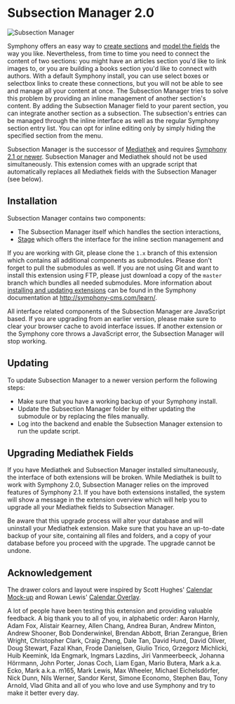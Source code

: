 # Subsection Manager 2.0

![Subsection Manager](http://projekte.nilshoerrmann.de/extensions/subsectionmanager/sym_subsectionmanager.png)

Symphony offers an easy way to [create sections](http://symphony-cms.com/learn/concepts/view/sections/) and [model the fields](http://symphony-cms.com/learn/concepts/view/fields/) the way you like. Nevertheless, from time to time you need to connect the content of two sections: you might have an articles section you'd like to link images to, or you are building a books section you'd like to connect with authors. With a default Symphony install, you can use select boxes or selectbox links to create these connections, but you will not be able to see and manage all your content at once. The Subsection Manager tries to solve this problem by providing an inline management of another section's content. By adding the Subsection Manager field to your parent section, you can integrate another section as a subsection. The subsection's entries can be managed  through the inline interface as well as the regular Symphony section entry list. You can opt for inline editing only by simply hiding the specified section from the menu. 

Subsection Manager is the successor of [Mediathek](http://github.com/nilshoerrmann/mediathek/) and requires [Symphony 2.1 or newer](http://github.com/symphonycms/symphony-2/). Subsection Manager and Mediathek should not be used simultaneously. This extension comes with an upgrade script that automatically replaces all Mediathek fields with the Subsection Manager (see below).

## Installation

Subsection Manager contains two components:

- The Subsection Manager itself which handles the section interactions,
- [Stage](http://github.com/nilshoerrmann/stage/) which offers the interface for the inline section management and

If you are working with Git, please clone the `1.x` branch of this extension which contains all additional components as submodules. Please don't forget to pull the submodules as well. If you are not using Git and want to install this extension using FTP, please just download a copy of the `master` branch which bundles all needed submodules. More information about [installing and updating extensions](http://symphony-cms.com/learn/tasks/view/install-an-extension/) can be found in the Symphony documentation at <http://symphony-cms.com/learn/>. 

All interface related components of the Subsection Manager are JavaScript based. If you are upgrading from an earlier version, please make sure to clear your browser cache to avoid interface issues. If another extension or the Symphony core throws a JavaScript error, the Subsection Manager will stop working.

## Updating

To update Subsection Manager to a newer version perform the following steps:

- Make sure that you have a working backup of your Symphony install.
- Update the Subsection Manager folder by either updating the submodule or by replacing the files manually.
- Log into the backend and enable the Subsection Manager extension to run the update script.

## Upgrading Mediathek Fields

If you have Mediathek and Subsection Manager installed simultaneously, the interface of both extensions will be broken. While Mediathek is built to work with Symphony 2.0, Subsection Manager relies on the improved features of Symphony 2.1. If you have both extensions installed, the system will show a message in the extension overview which will help you to upgrade all your Mediathek fields to Subsection Manager.

Be aware that this upgrade process will alter your database and will uninstall your Mediathek extension. Make sure that you have an up-to-date backup of your site, containing all files and folders, and a copy of your database before you proceed with the upgrade. The upgrade cannot be undone.

## Acknowledgement

The drawer colors and layout were inspired by Scott Hughes' [Calendar Mock-up](http://symphony-cms.com/community/discussions/103/) and Rowan Lewis' [Calendar Overlay](http://github.com/rowan-lewis/calendaroverlay/).

A lot of people have been testing this extension and providing valuable feedback. A big thank you to all of you, in alphabetic order: Aaron Harnly, Adam Fox, Alistair Kearney, Allen Chang, Andrea Buran, Andrew Minton, Andrew Shooner, Bob Donderwinkel, Brendan Abbott, Brian Zerangue, Brien Wright, Christopher Clark, Craig Zheng, Dale Tan, David Hund, David Oliver, Doug Stewart, Fazal Khan, Frode Danielsen, Giulio Trico, Grzegorz Michlicki, Huib Keemink, Ida Engmark, Ingmars Lazdins, Jiri Vanmeerbeeck, Johanna Hörrmann, John Porter, Jonas Coch, Liam Egan, Mario Butera, Mark a.k.a. Ecko, Mark a.k.a. m165, Mark Lewis, Max Wheeler, Michael Eichelsdörfer, Nick Dunn, Nils Werner, Sandor Kerst, Simone Economo, Stephen Bau, Tony Arnold, Vlad Ghita and all of you who love and use Symphony and try to make it better every day.